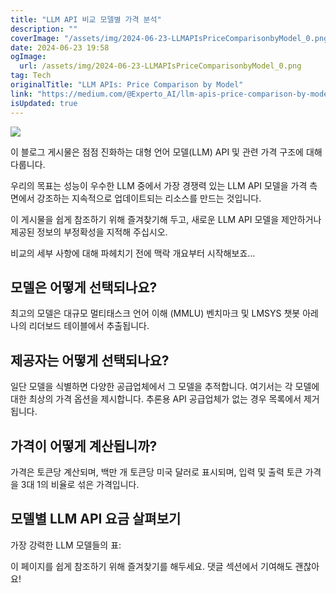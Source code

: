 ```yaml
---
title: "LLM API 비교 모델별 가격 분석"
description: ""
coverImage: "/assets/img/2024-06-23-LLMAPIsPriceComparisonbyModel_0.png"
date: 2024-06-23 19:58
ogImage: 
  url: /assets/img/2024-06-23-LLMAPIsPriceComparisonbyModel_0.png
tag: Tech
originalTitle: "LLM APIs: Price Comparison by Model"
link: "https://medium.com/@Experto_AI/llm-apis-price-comparison-by-model-66d1c7bd259d"
isUpdated: true
---
```






<img src="/assets/img/2024-06-23-LLMAPIsPriceComparisonbyModel_0.png" />

이 블로그 게시물은 점점 진화하는 대형 언어 모델(LLM) API 및 관련 가격 구조에 대해 다룹니다.

우리의 목표는 성능이 우수한 LLM 중에서 가장 경쟁력 있는 LLM API 모델을 가격 측면에서 강조하는 지속적으로 업데이트되는 리소스를 만드는 것입니다.

이 게시물을 쉽게 참조하기 위해 즐겨찾기해 두고, 새로운 LLM API 모델을 제안하거나 제공된 정보의 부정확성을 지적해 주십시오.

<div class="content-ad"></div>

비교의 세부 사항에 대해 파헤치기 전에 맥락 개요부터 시작해보죠...

## 모델은 어떻게 선택되나요?

최고의 모델은 대규모 멀티태스크 언어 이해 (MMLU) 벤치마크 및 LMSYS 챗봇 아레나의 리더보드 테이블에서 추출됩니다.

## 제공자는 어떻게 선택되나요?

<div class="content-ad"></div>

일단 모델을 식별하면 다양한 공급업체에서 그 모델을 추적합니다. 여기서는 각 모델에 대한 최상의 가격 옵션을 제시합니다. 추론용 API 공급업체가 없는 경우 목록에서 제거됩니다.

## 가격이 어떻게 계산됩니까?

가격은 토큰당 계산되며, 백만 개 토큰당 미국 달러로 표시되며, 입력 및 출력 토큰 가격을 3대 1의 비율로 섞은 가격입니다.

## 모델별 LLM API 요금 살펴보기

<div class="content-ad"></div>

가장 강력한 LLM 모델들의 표:

이 페이지를 쉽게 참조하기 위해 즐겨찾기를 해두세요. 댓글 섹션에서 기여해도 괜찮아요!